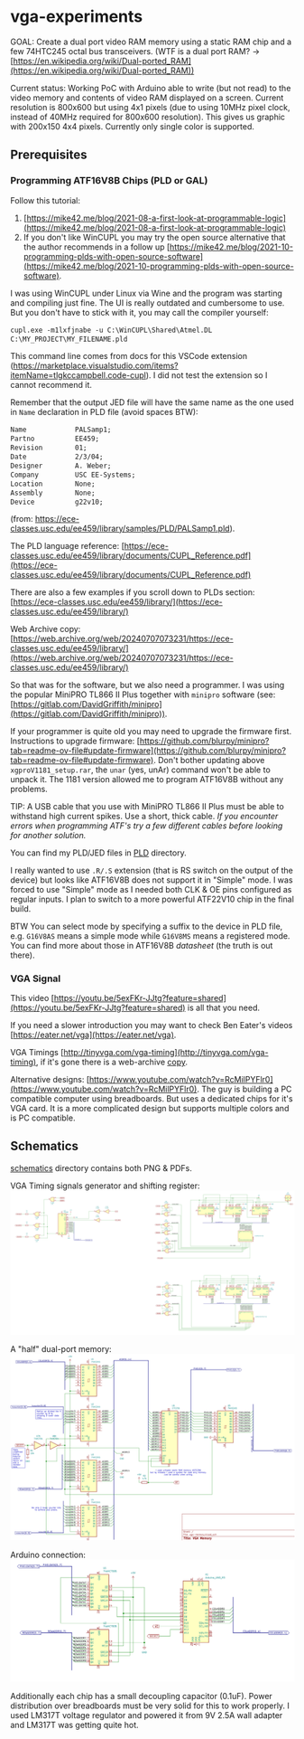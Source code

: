 # vga-experiments

GOAL: Create a dual port video RAM memory using a static RAM chip and a few 74HTC245 octal bus transceivers.
(WTF is a dual port RAM? -> [https://en.wikipedia.org/wiki/Dual-ported_RAM](https://en.wikipedia.org/wiki/Dual-ported_RAM))

Current status: Working PoC with Arduino able to write (but not read) to the video memory and contents of video RAM displayed
on a screen. Current resolution is 800x600 but using 4x1 pixels (due to using 10MHz pixel clock, instead of 40MHz required for
800x600 resolution). This gives us graphic with 200x150 4x4 pixels. Currently only single color is supported.

## Prerequisites

### Programming ATF16V8B Chips (PLD or GAL)

Follow this tutorial:

1. [https://mike42.me/blog/2021-08-a-first-look-at-programmable-logic](https://mike42.me/blog/2021-08-a-first-look-at-programmable-logic)
2. If you don't like WinCUPL you may try the open source alternative that the author recommends in a
 follow up [https://mike42.me/blog/2021-10-programming-plds-with-open-source-software](https://mike42.me/blog/2021-10-programming-plds-with-open-source-software).

I was using WinCUPL under Linux via Wine and the program was starting and compiling just fine.
The UI is really outdated and cumbersome to use. But you don't have to stick with it, you may 
call the compiler yourself:
```
cupl.exe -m1lxfjnabe -u C:\WinCUPL\Shared\Atmel.DL C:\MY_PROJECT\MY_FILENAME.pld
```
This command line comes from docs for this VSCode extension (https://marketplace.visualstudio.com/items?itemName=tlgkccampbell.code-cupl). I did not test the extension so I cannot recommend it.

Remember that the output JED file will have the same name as the one used in `Name` declaration in PLD file (avoid spaces BTW):
```
Name            PALSamp1;
Partno          EE459;
Revision        01;
Date            2/3/04;
Designer        A. Weber;
Company         USC EE-Systems;
Location        None;
Assembly        None;
Device          g22v10;
```
(from: https://ece-classes.usc.edu/ee459/library/samples/PLD/PALSamp1.pld).

The PLD language reference:
[https://ece-classes.usc.edu/ee459/library/documents/CUPL_Reference.pdf](https://ece-classes.usc.edu/ee459/library/documents/CUPL_Reference.pdf)

There are also a few examples if you scroll down to PLDs section: [https://ece-classes.usc.edu/ee459/library/](https://ece-classes.usc.edu/ee459/library/)

Web Archive copy: [https://web.archive.org/web/20240707073231/https://ece-classes.usc.edu/ee459/library/](https://web.archive.org/web/20240707073231/https://ece-classes.usc.edu/ee459/library/)


So that was for the software, but we also need a programmer. I was using the popular MiniPRO TL866 II Plus together with `minipro` software (see: [https://gitlab.com/DavidGriffith/minipro](https://gitlab.com/DavidGriffith/minipro)).

If your programmer is quite old you may need to upgrade the firmware first.
Instructions to upgrade firmware: [https://github.com/blurpy/minipro?tab=readme-ov-file#update-firmware](https://github.com/blurpy/minipro?tab=readme-ov-file#update-firmware).
Don't bother updating above `xgproV1181_setup.rar`, the `unar` (yes, unAr) command won't be able to unpack it.
The 1181 version allowed me to program ATF16V8B without any problems.

TIP: A USB cable that you use with MiniPRO TL866 II Plus must be able to withstand high current spikes. Use a short, thick cable.
_If you encounter errors when programming ATF's try a few different cables before looking for another solution._

You can find my PLD/JED files in [PLD](./pld/) directory.

I really wanted to use `.R/.S` extension (that is RS switch on the output of the device) but looks like ATF16V8B does not
support it in "Simple" mode. I was forced to use "Simple" mode as I needed both CLK & OE pins configured as regular inputs.
I plan to switch to a more powerful ATF22V10 chip in the final build.

BTW You can select mode by specifying a suffix to the device in PLD file, e.g. `G16V8AS` means a simple mode while `G16V8MS` means a registered mode. You can find more about those in ATF16V8B _datasheet_ (the truth is out there).

### VGA Signal

This video [https://youtu.be/5exFKr-JJtg?feature=shared](https://youtu.be/5exFKr-JJtg?feature=shared) is all that you need.

If you need a slower introduction you may want to check Ben Eater's videos [https://eater.net/vga](https://eater.net/vga).

VGA Timings [http://tinyvga.com/vga-timing](http://tinyvga.com/vga-timing), if it's gone there is a web-archive [copy](https://web.archive.org/web/20240811040718/http://tinyvga.com/vga-timing).

Alternative designs: [https://www.youtube.com/watch?v=RcMilPYFlr0](https://www.youtube.com/watch?v=RcMilPYFlr0). The guy is building a PC compatible computer using breadboards. But uses a dedicated chips for it's VGA card. It is a more complicated design but
supports multiple colors and is PC compatible.


## Schematics

[schematics](./schematics/) directory contains both PNG & PDFs.

VGA Timing signals generator and shifting register:
![vga timings circuit](./schematics/vga-timings.png)

A "half" dual-port memory:
![memory](./schematics/vga-memory.png)

Arduino connection:
![arduino connection](./schematics/vga-arduino.png)

Additionally each chip has a small decoupling capacitor (0.1uF).
Power distribution over breadboards must be very solid for this to work properly.
I used LM317T voltage regulator and powered it from 9V 2.5A wall adapter and LM317T was getting quite hot.